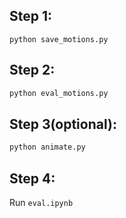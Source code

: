 ## Step 1:
```
python save_motions.py
```

## Step 2:
```python
python eval_motions.py
```

## Step 3(optional):
```python
python animate.py
```

## Step 4:
Run `eval.ipynb`